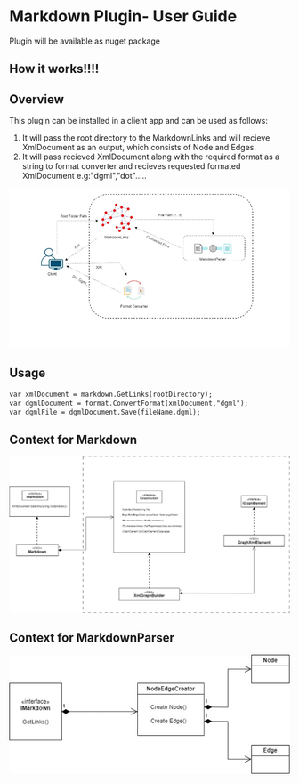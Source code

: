 
# Markdown Plugin- User Guide
Plugin will be available as nuget package

## How it works!!!!

## Overview
 This plugin can be installed in a client app and can be used as follows:
 1. It will pass the root directory to the MarkdownLinks and will recieve XmlDocument as an output, which consists of Node and Edges.
 2. It will pass recieved XmlDocument along with the required format as a string to format converter and recieves requested formated XmlDocument e.g:"dgml","dot".....

![](MDPlugin.jpg)

## Usage
```
var xmlDocument = markdown.GetLinks(rootDirectory);
var dgmlDocument = format.ConvertFormat(xmlDocument,"dgml");
var dgmlFile = dgmlDocument.Save(fileName.dgml);
```

## Context for Markdown

![](GraphBuilder.jpg)

## Context for MarkdownParser
![](LinksNodeEdgeCreator.jpg)


